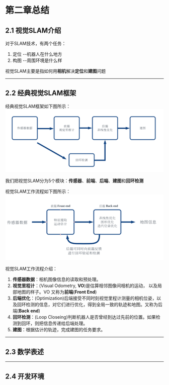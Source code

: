 第二章总结
====================================
## **2.1 视觉SLAM介绍**
对于SLAM技术，有两个任务：
1. 定位   --机器人在什么地方
2. 构图   --周围环境是什么样

视觉SLAM主要是指如何用**相机**解决**定位**和**建图**问题

-----------------------------------------------
## **2.2 经典视觉SLAM框架**
经典视觉SLAM框架如下图所示：
![视觉SLAM框架](https://github.com/xuyuxuan666/SLAM-Learning/blob/main/ch2/资料/图片/视觉SLAM框架.png "视觉SLAM框架")

我们把视觉SLAM分为5个模块：**传感器**、**前端**、**后端**、**建图**和**回环检测**

视觉SLAM工作流程如下图所示：
![视觉SLAM工作流程](https://github.com/xuyuxuan666/SLAM-Learning/blob/main/ch2/资料/图片/视觉SLAM工作流程.png "视觉SLAM工作流程")

视觉SLAM工作流程介绍：
1. **传感器数据**：相机图像信息的读取和预处理。
2. **视觉里程计**：(Visual Odometry, **VO**)是估算相邻图像间相机的运动，
以及局部地图的样子。VO 又称为**前端**(**Front End**)
3. **后端优化**：(Optimization)后端接受不同时刻视觉里程计测量的相机位姿，以及回环检测的信息，对它们进行优化，得到全局一致的轨迹和地图。又称为后端(**Back end**)
4. **回环检测**：(Loop Closeing)判断机器人是否曾经到达过先前的位置。如果检测到回环，则把信息传递给后端处理。
5. **建图**：根据估计的轨迹，完成建图的任务要求。

-----------------------------------------------
## **2.3 数学表述**

-----------------------------------------------
## **2.4 开发环境**